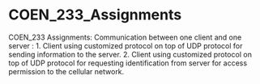 # COEN_233_Assignments
COEN_233 Assignments: Communication between one client and one server : 1. Client using customized protocol on top of UDP protocol for sending information to the server. 2. Client using customized protocol on top of UDP protocol for requesting identification from server for access permission to the cellular network.

